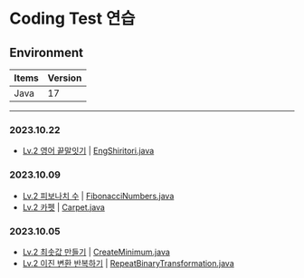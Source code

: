 # Coding Test 연습

## Environment

| Items | Version |
|-------|---------|
| Java  | 17      |


---
### 2023.10.22
- [Lv.2 영어 끝말잇기](https://school.programmers.co.kr/learn/courses/30/lessons/12981) | [EngShiritori.java](programmers%2Flevel2%2FEngShiritori.java)

### 2023.10.09
- [Lv.2 피보나치 수](https://school.programmers.co.kr/learn/courses/30/lessons/12945) | [FibonacciNumbers.java](programmers%2Flevel2%2FFibonacciNumbers.java)
- [Lv.2 카펫](https://school.programmers.co.kr/learn/courses/30/lessons/42842) | [Carpet.java](programmers%2Flevel2%2FCarpet.java)

### 2023.10.05
- [Lv.2 최솟값 만들기](https://school.programmers.co.kr/learn/courses/30/lessons/12941?language=java) | [CreateMinimum.java](programmers%2Flevel2%2FCreateMinimum.java)
- [Lv.2 이진 변환 반복하기](https://school.programmers.co.kr/learn/courses/30/lessons/70129) | [RepeatBinaryTransformation.java](programmers%2Flevel2%2FRepeatBinaryTransformation.java)